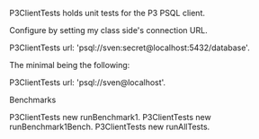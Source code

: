 P3ClientTests holds unit tests for the P3 PSQL client.

Configure by setting my class side's connection URL.

  P3ClientTests url: 'psql://sven:secret@localhost:5432/database'.

The minimal being the following:

  P3ClientTests url: 'psql://sven@localhost'.

Benchmarks

  P3ClientTests new runBenchmark1.
  P3ClientTests new runBenchmark1Bench.
  P3ClientTests new runAllTests.